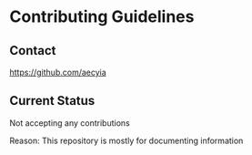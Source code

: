 # Contributing Guidelines

## Contact

<https://github.com/aecyia>

## Current Status

Not accepting any contributions

Reason: This repository is mostly for documenting information
